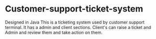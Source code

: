 # Customer-support-ticket-system
Designed in Java
This is a ticketing system used by customer support terminal. 
It has a admin and client sections. 
Client's can raise a ticket and Admin and review them and take action on them.

